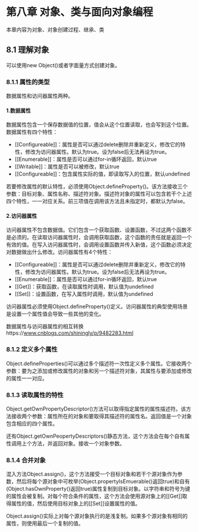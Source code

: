 # 第八章 对象、类与面向对象编程
本章内容为对象、对象创建过程、继承、类
## 8.1 理解对象
可以使用new Object()或者字面量方式创建对象。
### 8.1.1 属性的类型
数据属性和访问器属性两种。
#### 1.数据属性
数据属性包含一个保存数据值的位置，值会从这个位置读取，也会写到这个位置。数据属性有四个特性：
* [[Configureable]]：属性是否可以通过delete删除并重新定义，修改它的特性，修改为访问器属性。默认为true。设为false后无法再设为true。
* [[Enumerable]]：属性是否可以通过for-in循环返回，默认true
* [[Writable]]：属性是否可以被修改，默认true
* [[Configureable]]：包含属性实际的值，即读取写入的位置，默认undefined

若要修改属性的默认特性，必须使用Object.defineProperty()。该方法接收三个参数：目标对象、属性名称、描述符对象。描述符对象的属性可以包含若干个上述四个特性，一一对应关系。前三项值在调用该方法且未指定时，都默认为false。
#### 2.访问器属性
访问器属性不包含数据值。它们包含一个获取函数、设置函数，不过这两个函数不是必须的。在读取访问器属性时，会调用获取函数，这个函数的责任就是返回一个有效的值。在写入访问器属性时，会调用设置函数并传入新值，这个函数必须决定对数据做出什么修改。访问器属性有4个特性：
* [[Configureable]]：属性是否可以通过delete删除并重新定义，修改它的特性，修改为访问器属性。默认为true。设为false后无法再设为true。
* [[Enumerable]]：属性是否可以通过for-in循环返回，默认true
* [[Get]]：获取函数，在读取属性时调用，默认值为undefined
* [[Set]]：设置函数，在写入属性时调用，默认值为undefined

访问器属性必须使用Object.defineProperty()定义。访问器属性的典型使用场景是设置一个属性值会导致一些其他的变化。

数据属性与访问器属性的相互转换https://www.cnblogs.com/shiningly/p/9482283.html



### 8.1.2 定义多个属性
Object.defineProperties()可以通过多个描述符一次性定义多个属性。它接收两个参数：要为之添加或修改属性的对象和另一个描述符对象，其属性与要添加或修改的属性一一对应。
### 8.1.3 读取属性的特性
Object.getOwnPropertyDescriptor()方法可以取得指定属性的属性描述符。该方法接收两个参数：属性所在的对象和要取得其描述符的属性名。返回值是一个对象包含相应的四个属性。

还有Object.getOwnPeopertyDescriptors()静态方法，这个方法会在每个自有属性调用上个方法，并返回对象。接收一个对象参数。
### 8.1.4 合并对象
混入方法Object.assign()，这个方法接受一个目标对象和若干个源对象作为参数，然后将每个源对象中可枚举(Object.propertyIsEmuerable()返回true)和自有(Object.hasOwnProperty()返回true)属性复制到目标对象。以字符串和符号为键的属性会被复制。对每个符合条件的属性，这个方法会使用源对象上的[[Get]]取得属性的值，然后使用目标对象上的[[Set]]设置属性的值。

Object.assign()实际上对每个源对象执行的是浅复制。如果多个源对象有相同的属性，则使用最后一个复制的值。











